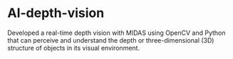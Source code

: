# AI-depth-vision
Developed a real-time depth vision with MIDAS using OpenCV and Python that can perceive and understand the depth or three-dimensional (3D) structure of objects in its visual environment. 
